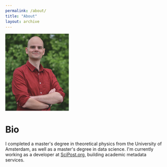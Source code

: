 ```yaml
---
permalink: /about/
title: "About"
layout: archive
---
```


<img src="/assets/images/bio-photo.jpg" alt="drawing" width="200"/>

# Bio

I completed a master's degree in theoretical physics from the University of Amsterdam, as well as a master's degree in data science.
I'm currently working as a developer at [SciPost.org](https://scipost.org), building academic metadata services.

